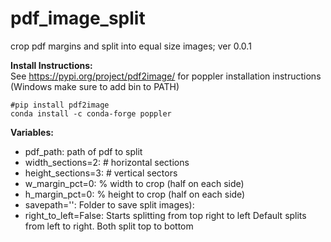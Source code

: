 # pdf_image_split 

 crop pdf margins and split into equal size images;  ver 0.0.1 

 
**Install Instructions:**\
See https://pypi.org/project/pdf2image/ for poppler installation instructions (Windows make sure to add bin to PATH)
 ```
#pip install pdf2image
conda install -c conda-forge poppler 
```

 **Variables:**
 * pdf_path: path of pdf to split
 * width_sections=2: # horizontal sections
 * height_sections=3: # vertical sectors
 * w_margin_pct=0: % width to crop (half on each side)
 * h_margin_pct=0:  % height to crop (half on each side)
 * savepath='': Folder to save split images):
 * right_to_left=False: Starts splitting from top right to left Default splits from left to right. Both split top to bottom
   
 
